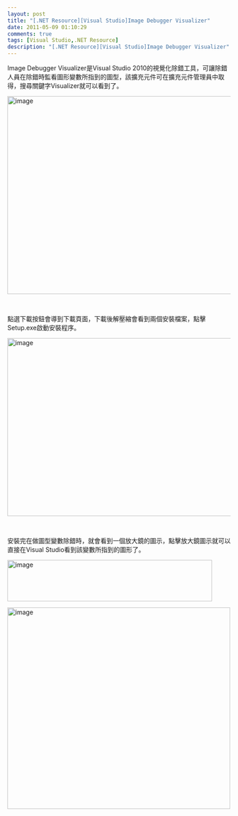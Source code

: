 ```yaml
---
layout: post
title: "[.NET Resource][Visual Studio]Image Debugger Visualizer"
date: 2011-05-09 01:10:29
comments: true
tags: [Visual Studio,.NET Resource]
description: "[.NET Resource][Visual Studio]Image Debugger Visualizer"
---
```

<p>
	Image Debugger Visualizer是Visual Studio 2010的視覺化除錯工具，可讓除錯人員在除錯時監看圖形變數所指到的圖型，該擴充元件可在擴充元件管理員中取得，搜尋關鍵字Visualizer就可以看到了。</p>
<p>
	<img alt="image" border="0" height="446" src="\images\posts\24575\image_thumb.png" style="border-bottom: 0px; border-left: 0px; border-top: 0px; border-right: 0px" width="644" /></p>
<p>
	 </p>
<p>
	點選下載按鈕會導到下載頁面，下載後解壓縮會看到兩個安裝檔案，點擊Setup.exe啟動安裝程序。</p>
<p>
	<img alt="image" border="0" height="401" src="\images\posts\24575\image_thumb_1.png" style="border-bottom: 0px; border-left: 0px; border-top: 0px; border-right: 0px" width="506" /></p>
<p>
	 </p>
<p>
	安裝完在做圖型變數除錯時，就會看到一個放大鏡的圖示，點擊放大鏡圖示就可以直接在Visual Studio看到該變數所指到的圖形了。</p>
<p>
	<img alt="image" border="0" height="93" src="\images\posts\24575\image_thumb_2.png" style="border-bottom: 0px; border-left: 0px; border-top: 0px; border-right: 0px" width="462" /></p>
<p>
	<img alt="image" border="0" height="454" src="\images\posts\24575\image_thumb_3.png" style="border-bottom: 0px; border-left: 0px; border-top: 0px; border-right: 0px" width="503" /></p>
